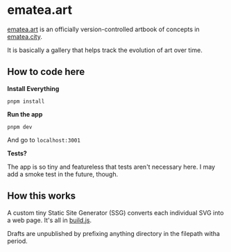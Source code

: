 # ematea.art

[ematea.art](https://ematea.art) is an officially version-controlled artbook of concepts in [ematea.city](https://ematea.city).

It is basically a gallery that helps track the evolution of art over time.

## How to code here

**Install Everything**

```
pnpm install
```

**Run the app**

```
pnpm dev
```

And go to `localhost:3001`

**Tests?**

The app is so tiny and featureless that tests aren't necessary here. I may add a smoke test in the future, though.

## How this works

A custom tiny Static Site Generator (SSG) converts each individual SVG into a web page. It's all in [build.js](./site/build.js).

Drafts are unpublished by prefixing anything directory in the filepath witha period.
